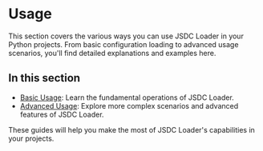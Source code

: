 # Usage

This section covers the various ways you can use JSDC Loader in your Python projects. From basic configuration loading to advanced usage scenarios, you'll find detailed explanations and examples here.

## In this section

* [Basic Usage](basic-usage.md): Learn the fundamental operations of JSDC Loader.
* [Advanced Usage](advanced-usage.md): Explore more complex scenarios and advanced features of JSDC Loader.

These guides will help you make the most of JSDC Loader's capabilities in your projects.

